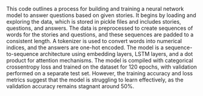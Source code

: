 

This code outlines a process for building and training a neural network model to answer questions based on given stories. It begins by loading and exploring the data, which is stored in pickle files and includes stories, questions, and answers. The data is preprocessed to create sequences of words for the stories and questions, and these sequences are padded to a consistent length. A tokenizer is used to convert words into numerical indices, and the answers are one-hot encoded. The model is a sequence-to-sequence architecture using embedding layers, LSTM layers, and a dot product for attention mechanisms. The model is compiled with categorical crossentropy loss and trained on the dataset for 120 epochs, with validation performed on a separate test set. However, the training accuracy and loss metrics suggest that the model is struggling to learn effectively, as the validation accuracy remains stagnant around 50%.
